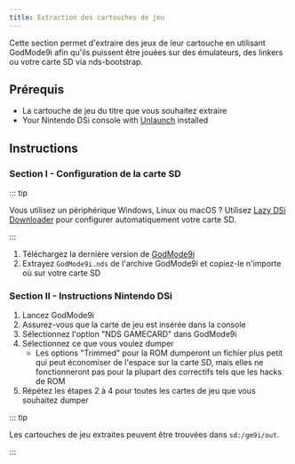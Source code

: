 ```yaml
---
title: Extraction des cartouches de jeu
---
```


Cette section permet d'extraire des jeux de leur cartouche en utilisant GodMode9i afin qu'ils puissent être jouées sur des émulateurs, des linkers ou votre carte SD via nds-bootstrap.

## Prérequis
- La cartouche de jeu du titre que vous souhaitez extraire
- Your Nintendo DSi console with [Unlaunch](installing-unlaunch.html) installed

## Instructions
### Section I - Configuration de la carte SD

::: tip

Vous utilisez un périphérique Windows, Linux ou macOS ? Utilisez [Lazy DSi Downloader](lazy-dsi-downloader.html) pour configurer automatiquement votre carte SD.

:::

1. Téléchargez la dernière version de [GodMode9i](https://github.com/DS-Homebrew/GodMode9i/releases)
1. Extrayez `GodMode9i.nds` de l'archive GodMode9i et copiez-le n'importe où sur votre carte SD

### Section II - Instructions Nintendo DSi
1. Lancez GodMode9i
1. Assurez-vous que la carte de jeu est insérée dans la console
1. Sélectionnez l'option "NDS GAMECARD" dans GodMode9i
1. Sélectionnez ce que vous voulez dumper
   - Les options "Trimmed" pour la ROM dumperont un fichier plus petit qui peut économiser de l'espace sur la carte SD, mais elles ne fonctionneront pas pour la plupart des correctifs tels que les hacks de ROM
1. Répétez les étapes 2 à 4 pour toutes les cartes de jeu que vous souhaitez dumper

::: tip

Les cartouches de jeu extraites peuvent être trouvées dans `sd:/gm9i/out`.

:::
